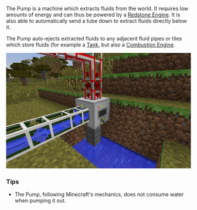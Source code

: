 The Pump is a machine which extracts fluids from the world. It requires low amounts of energy and can thus be powered by a [Redstone Engine](/Core/Redstone_Engine.md). It is also able to automatically send a tube down to extract fluids directly below it.

The Pump auto-ejects extracted fluids to any adjacent fluid pipes or tiles which store fluids (for example a [Tank](/Factory/Tank.md), but also a [Combustion Engine](/Energy/Combustion_Engine.md).

![Pump pumping out water to Fluid Pipes](/images/screenshots/pump1.png)

### Tips

* The Pump, following Minecraft's mechanics, does not consume water when pumping it out.

